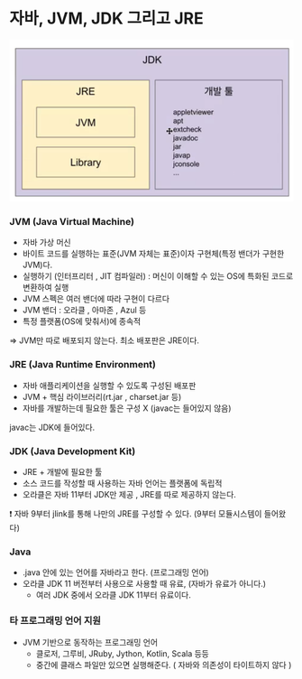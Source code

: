 # 자바, JVM, JDK 그리고 JRE

![jvm](./jvm.png)
### JVM (Java Virtual Machine)

- 자바 가상 머신
- 바이트 코드를 실행하는 표준(JVM 자체는 표준)이자 구현체(특정 밴더가 구현한 JVM)다.
- 실행하기 (인터프리터 , JIT 컴파일러) : 머신이 이해할 수 있는 OS에 특화된 코드로 변환하여 실행
- JVM 스펙은 여러 밴더에 따라 구현이 다르다
- JVM 밴더 : 오라클 , 아마존 , Azul 등
- 특정 플랫폼(OS에 맞춰서)에 종속적

⇒ JVM만 따로 배포되지 않는다. 최소 배포판은 JRE이다.

### JRE (Java Runtime Environment)

- 자바 애플리케이션을 실행할 수 있도록 구성된 배포판
- JVM + 핵심 라이브러리(rt.jar , charset.jar 등)
- 자바를 개발하는데 필요한 툴은 구성 X (javac는 들어있지 않음)

javac는 JDK에 들어있다.

### JDK (Java Development Kit)

- JRE + 개발에 필요한 툴
- 소스 코드를 작성할 때 사용하는 자바 언어는 플랫폼에 독립적
- 오라클은 자바 11부터 JDK만 제공 , JRE를 따로 제공하지 않는다.

❗ 자바 9부터 jlink를 통해 나만의 JRE를 구성할 수 있다. (9부터 모듈시스템이 들어왔다)

### Java

- .java 안에 있는 언어를 자바라고 한다. (프로그래밍 언어)
- 오라클 JDK 11 버전부터 사용으로 사용할 때 유료, (자바가 유료가 아니다.)
    - 여러 JDK 중에서 오라클 JDK 11부터 유료이다.


### 타 프로그래밍 언어 지원

- JVM 기반으로 동작하는 프로그래밍 언어
    - 클로저, 그루비, JRuby, Jython, Kotlin, Scala 등등
    - 중간에 클래스 파일만 있으면 실행해준다. ( 자바와 의존성이 타이트하지 않다 )